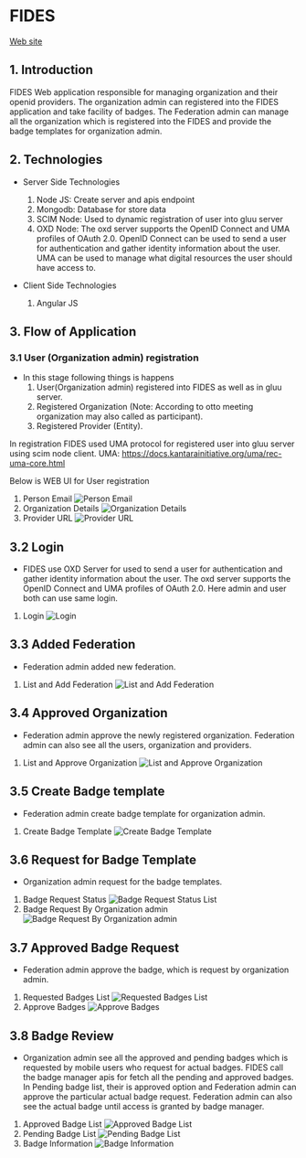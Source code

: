 # FIDES

[Web site](https://erasmusdev.gluu.org/fides) 

## 1. Introduction
FIDES Web application responsible for managing organization and their openid providers. The organization admin can registered into the FIDES application and take facility of badges. The Federation admin can manage all the organization which is registered into the FIDES and provide the badge templates for organization admin.

## 2. Technologies
- Server Side Technologies
    1. Node JS: Create server and apis endpoint
    2. Mongodb: Database for store data
    3. SCIM Node: Used to dynamic registration of user into gluu server 	 	
    4. OXD Node: The oxd server supports the OpenID Connect and UMA profiles of OAuth 	2.0. OpenID Connect can be used to send a user for authentication 	and gather 	identity information about the user. UMA can be used to 	manage what digital 	resources the user should have access to.
	
    	
- Client Side Technologies
    1. Angular JS
    
## 3. Flow of Application
### 3.1 User (Organization admin) registration

- In this stage following things is happens
    1. User(Organization admin) registered into FIDES as well as in gluu server.
    2. Registered Organization (Note: According to otto meeting organization may also 		called as participant).
    3. Registered Provider (Entity).
 
In registration FIDES used UMA protocol for registered user into gluu server using scim node client.
UMA: https://docs.kantarainitiative.org/uma/rec-uma-core.html

Below is WEB UI for User registration
1. Person Email
![Person Email](../fides_flow_image/reg1.png)
2. Organization Details
![Organization Details](../fides_flow_image/reg2.png)
3. Provider URL
![Provider URL](../fides_flow_image/reg3.png)

## 3.2 Login
- FIDES use OXD Server for used to send a user for authentication and gather identity information about the user. The oxd server supports the OpenID Connect and UMA profiles of OAuth 2.0. Here admin and user both can use same login.
1. Login
![Login](../fides_flow_image/login.png)

## 3.3 Added Federation
- Federation admin added new federation.
1. List and Add Federation
![List and Add Federation](../fides_flow_image/federation.png)

## 3.4 Approved Organization
- Federation admin approve the newly registered organization. Federation admin can also see all the users, organization and providers.
1. List and Approve Organization
![List and Approve Organization](../fides_flow_image/participant.png)

## 3.5 Create Badge template
- Federation admin create badge template for organization admin.
1. Create Badge Template
![Create Badge Template](../fides_flow_image/badge-template-create.png)

## 3.6 Request for Badge Template
- Organization admin request for the badge templates.
1. Badge Request Status
![Badge Request Status List](../fides_flow_image/badge-request-status-list.png)
2. Badge Request By Organization admin
![Badge Request By Organization admin](../fides_flow_image/badge-request-orgadmin.png)

## 3.7 Approved Badge Request
- Federation admin approve the badge, which is request by organization admin.
1. Requested Badges List
![Requested Badges List](../fides_flow_image/approved-badge-request-list.png)
2. Approve Badges
![Approve Badges](../fides_flow_image/approved-badge-request-model.png)

## 3.8 Badge Review
- Organization admin see all the approved and pending badges which is requested by mobile users who request for actual badges. FIDES call the badge manager apis for fetch all the pending and approved badges. In Pending badge list, their is approved option and Federation admin can approve the particular actual badge request. Federation admin can also see the actual badge until access is granted by badge manager.
1. Approved Badge List
![Approved Badge List](../fides_flow_image/approved-actual-badge.png)
2. Pending Badge List
![Pending Badge List](../fides_flow_image/pending-actual-badge.png)
3. Badge Information
![Badge Information](../fides_flow_image/actual-badge-info.png)